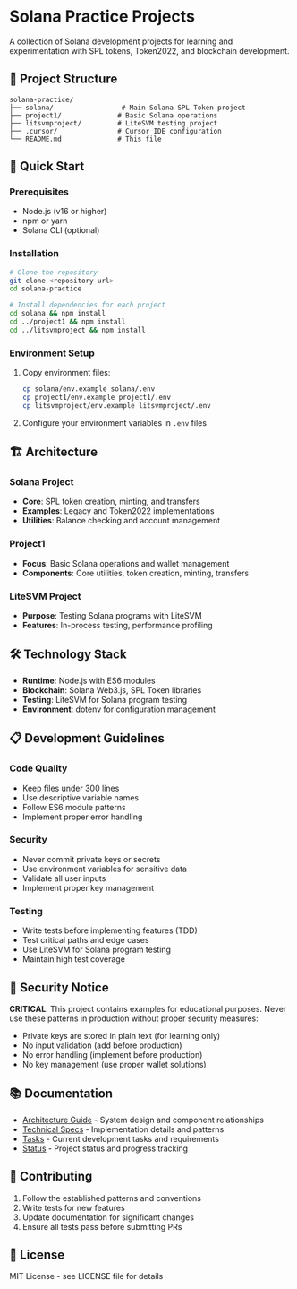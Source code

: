 # Solana Practice Projects

A collection of Solana development projects for learning and experimentation with SPL tokens, Token2022, and blockchain development.

## 📁 Project Structure

```
solana-practice/
├── solana/                 # Main Solana SPL Token project
├── project1/              # Basic Solana operations
├── litsvmproject/         # LiteSVM testing project
├── .cursor/               # Cursor IDE configuration
└── README.md              # This file
```

## 🚀 Quick Start

### Prerequisites
- Node.js (v16 or higher)
- npm or yarn
- Solana CLI (optional)

### Installation
```bash
# Clone the repository
git clone <repository-url>
cd solana-practice

# Install dependencies for each project
cd solana && npm install
cd ../project1 && npm install
cd ../litsvmproject && npm install
```

### Environment Setup
1. Copy environment files:
   ```bash
   cp solana/env.example solana/.env
   cp project1/env.example project1/.env
   cp litsvmproject/env.example litsvmproject/.env
   ```

2. Configure your environment variables in `.env` files

## 🏗️ Architecture

### Solana Project
- **Core**: SPL token creation, minting, and transfers
- **Examples**: Legacy and Token2022 implementations
- **Utilities**: Balance checking and account management

### Project1
- **Focus**: Basic Solana operations and wallet management
- **Components**: Core utilities, token creation, minting, transfers

### LiteSVM Project
- **Purpose**: Testing Solana programs with LiteSVM
- **Features**: In-process testing, performance profiling

## 🛠️ Technology Stack

- **Runtime**: Node.js with ES6 modules
- **Blockchain**: Solana Web3.js, SPL Token libraries
- **Testing**: LiteSVM for Solana program testing
- **Environment**: dotenv for configuration management

## 📋 Development Guidelines

### Code Quality
- Keep files under 300 lines
- Use descriptive variable names
- Follow ES6 module patterns
- Implement proper error handling

### Security
- Never commit private keys or secrets
- Use environment variables for sensitive data
- Validate all user inputs
- Implement proper key management

### Testing
- Write tests before implementing features (TDD)
- Test critical paths and edge cases
- Use LiteSVM for Solana program testing
- Maintain high test coverage

## 🚨 Security Notice

**CRITICAL**: This project contains examples for educational purposes. Never use these patterns in production without proper security measures:

- Private keys are stored in plain text (for learning only)
- No input validation (add before production)
- No error handling (implement before production)
- No key management (use proper wallet solutions)

## 📚 Documentation

- [Architecture Guide](docs/architecture.md) - System design and component relationships
- [Technical Specs](docs/technical.md) - Implementation details and patterns
- [Tasks](tasks/tasks.md) - Current development tasks and requirements
- [Status](docs/status.md) - Project status and progress tracking

## 🤝 Contributing

1. Follow the established patterns and conventions
2. Write tests for new features
3. Update documentation for significant changes
4. Ensure all tests pass before submitting PRs

## 📄 License

MIT License - see LICENSE file for details
